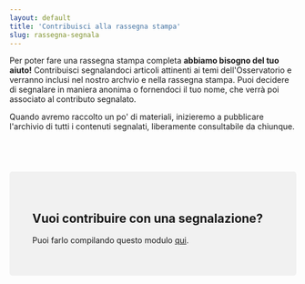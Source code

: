 ```yaml
---
layout: default
title: 'Contribuisci alla rassegna stampa'
slug: rassegna-segnala
---
```


Per poter fare una rassegna stampa completa **abbiamo bisogno del tuo aiuto!** Contribuisci segnalandoci articoli attinenti ai temi dell'Osservatorio e verranno inclusi nel nostro archvio e nella rassegna stampa. Puoi decidere di segnalare in maniera anonima o fornendoci il tuo nome, che verrà poi associato al contributo segnalato.

Quando avremo raccolto un po' di materiali, inizieremo a pubblicare l'archivio di tutti i contenuti segnalati, liberamente consultabile da chiunque.

<br>
<div style="background-color: #f1f1f1; padding:40px; border-radius: 5px; margin-top: 40px; margin-bottom: 40px">
<h2> <i class="fas fa-hands-helping"></i> Vuoi contribuire con una segnalazione? </h2>

<p><a href="https://docs.google.com/forms/d/e/1FAIpQLScOyIffsO2hVcXWzolcZ8SQV8EBudkdwEePnHCwLcI_OS-Rfg/viewform?usp=sf_link" target='_blank'><i class="fas fa-edit"></i></a> Puoi farlo compilando questo modulo <a href="https://docs.google.com/forms/d/e/1FAIpQLScOyIffsO2hVcXWzolcZ8SQV8EBudkdwEePnHCwLcI_OS-Rfg/viewform?usp=sf_link" target='_blank'>qui</a>.</p>
</div>
